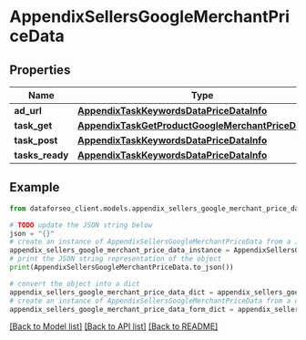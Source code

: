 # AppendixSellersGoogleMerchantPriceData


## Properties

Name | Type | Description | Notes
------------ | ------------- | ------------- | -------------
**ad_url** | [**AppendixTaskKeywordsDataPriceDataInfo**](AppendixTaskKeywordsDataPriceDataInfo.md) |  | [optional] 
**task_get** | [**AppendixTaskGetProductGoogleMerchantPriceDataInfo**](AppendixTaskGetProductGoogleMerchantPriceDataInfo.md) |  | [optional] 
**task_post** | [**AppendixTaskKeywordsDataPriceDataInfo**](AppendixTaskKeywordsDataPriceDataInfo.md) |  | [optional] 
**tasks_ready** | [**AppendixTaskKeywordsDataPriceDataInfo**](AppendixTaskKeywordsDataPriceDataInfo.md) |  | [optional] 

## Example

```python
from dataforseo_client.models.appendix_sellers_google_merchant_price_data import AppendixSellersGoogleMerchantPriceData

# TODO update the JSON string below
json = "{}"
# create an instance of AppendixSellersGoogleMerchantPriceData from a JSON string
appendix_sellers_google_merchant_price_data_instance = AppendixSellersGoogleMerchantPriceData.from_json(json)
# print the JSON string representation of the object
print(AppendixSellersGoogleMerchantPriceData.to_json())

# convert the object into a dict
appendix_sellers_google_merchant_price_data_dict = appendix_sellers_google_merchant_price_data_instance.to_dict()
# create an instance of AppendixSellersGoogleMerchantPriceData from a dict
appendix_sellers_google_merchant_price_data_form_dict = appendix_sellers_google_merchant_price_data.from_dict(appendix_sellers_google_merchant_price_data_dict)
```
[[Back to Model list]](../README.md#documentation-for-models) [[Back to API list]](../README.md#documentation-for-api-endpoints) [[Back to README]](../README.md)


